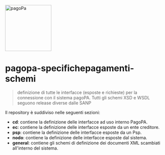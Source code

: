 <img width="150px"  src="https://www.pagopa.gov.it/assets/images/pagopa-logo.png" title="pagoPa" alt="pagoPa"></a>
# pagopa-specifichepagamenti-schemi


> definizione di tutte le interfacce (esposte e richieste) per la connessione con il sistema pagoPA.
> Tutti gli schemi XSD e WSDL seguono release diverse dalle SANP

Il repository è suddiviso nelle seguenti sezioni:

* **cd**: contiene la definizione delle interfacce ad uso interno PagoPA.
* **ec**: contiene la definizione delle interfacce esposte da un ente creditore.
* **psp**: contiene la definizione delle interfacce esposte da un Psp.
* **nodo**: contiene la definizione delle interfacce esposte dal sistema.
* **general**: contiene gli schemi di definizione dei documenti XML scambiati all'interno del sistema.
